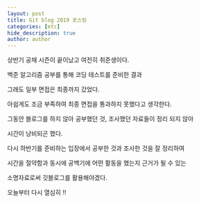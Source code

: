 ```yaml
---
layout: post
title: Git blog 2019 포스팅
categories: [etc]
hide_description: true
author: author
---
```


상반기 공채 시즌이 끝이났고 여전히 취준생이다.

백준 알고리즘 공부를 통해 코딩 테스트를 준비한 결과

그래도 일부 면접은 최종까지 갔었다.

아쉽게도 조금 부족하여 최종 면접을 통과하지 못했다고 생각한다.

그동안 블로그를 하지 않아 공부했던 것, 조사했던 자료들이 정리 되지 않아

시간이 낭비되곤 했다.

다시 하반기를 준비하는 입장에서 공부한 것과 조사한 것을 잘 정리하여

시간을 절약함과 동시에 공백기에 어떤 활동을 했는지 근거가 될 수 있는

소명자료로써 깃블로그를 활용해야겠다.

오늘부터 다시 열심히 !!
